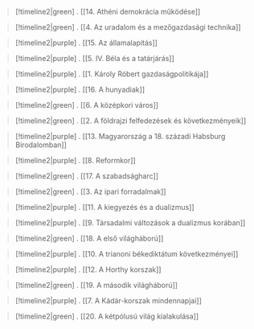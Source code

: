 


> [!timeline2|green] .
> [[14. Athéni demokrácia működése]]

> [!timeline2|green] .
> [[4. Az uradalom és a mezőgazdasági technika]] 

> [!timeline2|purple] .
> [[15. Az államalapítás]]

> [!timeline2|purple] .
> [[5. IV. Béla és a tatárjárás]]

> [!timeline2|purple] .
> [[1. Károly Róbert gazdaságpolitikája]]

> [!timeline2|purple] .
> [[16. A hunyadiak]]

> [!timeline2|green] .
> [[6. A középkori város]]

> [!timeline2|green] .
> [[2. A földrajzi felfedezések és következményeik]]

> [!timeline2|purple] .
> [[13. Magyarország a 18. századi Habsburg Birodalomban]]

> [!timeline2|purple] .
> [[8. Reformkor]]

> [!timeline2|green] .
> [[17. A szabadságharc]]

> [!timeline2|green] .
> [[3. Az ipari forradalmak]]

> [!timeline2|purple] .
> [[11. A kiegyezés és a dualizmus]]

> [!timeline2|purple] .
> [[9. Társadalmi változások a dualizmus korában]]

> [!timeline2|green] .
> [[18. A első világháború]]

> [!timeline2|purple] .
> [[10. A trianoni békediktátum következményei]]

> [!timeline2|purple] .
> [[12. A Horthy korszak]]

> [!timeline2|green] .
> [[19. A második világháború]]

> [!timeline2|purple] .
> [[7. A Kádár-korszak mindennapjai]]

> [!timeline2|green] .
> [[20. A kétpólusú világ kialakulása]]
